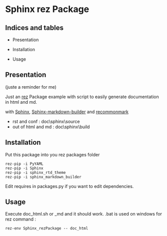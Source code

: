 # Sphinx rez Package

## Indices and tables


* Presentation


* Installation


* Usage

## Presentation

(juste a reminder for me)

Just an [rez](https://github.com/nerdvegas/rez) Package example with script to easily generate documentation in html and md.

with [Sphinx](https://github.com/sphinx-doc/sphinx), [Sphinx-markdown-builder](https://github.com/clayrisser/sphinx-markdown-builder) and [recommonmark](https://github.com/readthedocs/recommonmark)
- rst and conf : doc\sphinx\source 
- out of html and md : doc\sphinx\build


## Installation

Put this package into you rez packages folder

```
rez-pip -i PyYAML
rez-pip -i Sphinx
rez-pip -i sphinx_rtd_theme
rez-pip -i sphinx_markdown_builder
```

Edit requires in packages.py if you want to edit dependencies.

## Usage

Execute doc_html.sh or _md and it should work.
.bat is used on windows for rez command :

``` rez-env Sphinx_rezPackage -- doc_html ```

